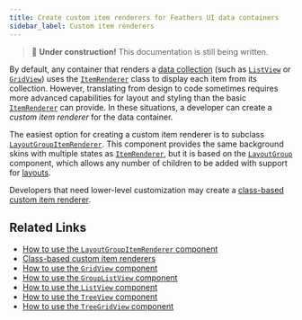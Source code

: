 ```yaml
---
title: Create custom item renderers for Feathers UI data containers
sidebar_label: Custom item renderers
---
```


> 🚧 **Under construction!** This documentation is still being written.

By default, any container that renders a [data collection](./data-collections.md) (such as [`ListView`](./list-view.md) or [`GridView`](./grid-view.md)) uses the [`ItemRenderer`](./item-renderer.md) class to display each item from its collection. However, translating from design to code sometimes requires more advanced capabilities for layout and styling than the basic [`ItemRenderer`](./item-renderer.md) can provide. In these situations, a developer can create a _custom item renderer_ for the data container.

The easiest option for creating a custom item renderer is to subclass [`LayoutGroupItemRenderer`](./layout-group-item-renderer.md). This component provides the same background skins with multiple states as [`ItemRenderer`](./item-renderer.md), but it is based on the [`LayoutGroup`](./layout-group.md) component, which allows any number of children to be added with support for [layouts](./layouts-and-containers.md).

Developers that need lower-level customization may create a [class-based custom item renderer](class-based-custom-item-renderers.md).

## Related Links

- [How to use the `LayoutGroupItemRenderer` component](layout-group-item-renderer.md)
- [Class-based custom item renderers](class-based-custom-item-renderers.md)
- [How to use the `GridView` component](./grid-view.md)
- [How to use the `GroupListView` component](./group-list-view.md)
- [How to use the `ListView` component](./list-view.md)
- [How to use the `TreeView` component](./tree-view.md)
- [How to use the `TreeGridView` component](./tree-grid-view.md)
